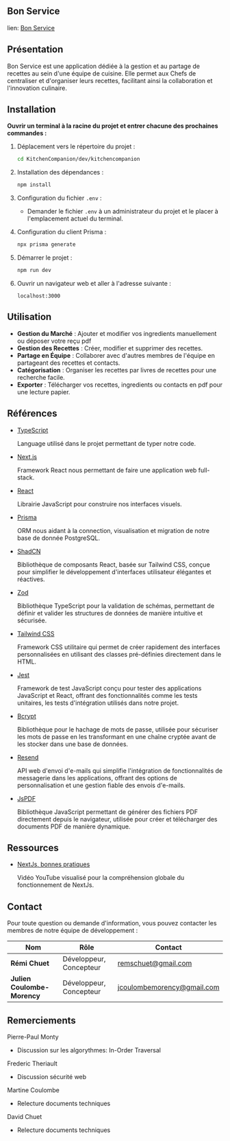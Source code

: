 ## Bon Service

lien: <a href="https://bonService.app" title="Hobbit lifestyles">Bon Service</a>

## Présentation

Bon Service est une application dédiée à la gestion et au partage de recettes au sein d'une équipe de cuisine. Elle permet aux Chefs de centraliser et d'organiser leurs recettes, facilitant ainsi la collaboration et l'innovation culinaire.

## Installation

**Ouvrir un terminal à la racine du projet et entrer chacune des prochaines commandes :**

1. Déplacement vers le répertoire du projet :

   ```sh
   cd KitchenCompanion/dev/kitchencompanion
   ```

2. Installation des dépendances :

   ```sh
   npm install
   ```

3. Configuration du fichier `.env` :

   - Demander le fichier `.env` à un administrateur du projet et le placer à l'emplacement actuel du terminal.

4. Configuration du client Prisma :

   ```sh
   npx prisma generate
   ```

5. Démarrer le projet :

   ```sh
   npm run dev
   ```

6. Ouvrir un navigateur web et aller à l'adresse suivante :
   ```
   localhost:3000
   ```

## Utilisation

- **Gestion du Marché** : Ajouter et modifier vos ingredients manuellement ou déposer votre reçu pdf
- **Gestion des Recettes** : Créer, modifier et supprimer des recettes.
- **Partage en Équipe** : Collaborer avec d'autres membres de l'équipe en partageant des recettes et contacts.
- **Catégorisation** : Organiser les recettes par livres de recettes pour une recherche facile.
- **Exporter** : Télécharger vos recettes, ingredients ou contacts en pdf pour une lecture papier.

## Références

- [TypeScript](https://www.typescriptlang.org/docs/)

  Language utilisé dans le projet permettant de typer notre code.

- [Next.js](https://nextjs.org/docs)

  Framework React nous permettant de faire une application web full-stack.

- [React](https://reactjs.org/docs/getting-started.html)

  Librairie JavaScript pour construire nos interfaces visuels.

- [Prisma](https://www.prisma.io/docs/)

  ORM nous aidant à la connection, visualisation et migration de notre base de donnée PostgreSQL.

- [ShadCN](https://ui.shadcn.com/)

  Bibliothèque de composants React, basée sur Tailwind CSS, conçue pour simplifier le développement d'interfaces utilisateur élégantes et réactives.

- [Zod](https://zod.dev/)

  Bibliothèque TypeScript pour la validation de schémas, permettant de définir et valider les structures de données de manière intuitive et sécurisée.

- [Tailwind CSS](https://tailwindcss.com/docs)

  Framework CSS utilitaire qui permet de créer rapidement des interfaces personnalisées en utilisant des classes pré-définies directement dans le HTML.

- [Jest](https://jestjs.io/docs/getting-started)

  Framework de test JavaScript conçu pour tester des applications JavaScript et React, offrant des fonctionnalités comme les tests unitaires, les tests d'intégration utilisés dans notre projet.

- [Bcrypt](https://www.npmjs.com/package/bcrypt)

  Bibliothèque pour le hachage de mots de passe, utilisée pour sécuriser les mots de passe en les transformant en une chaîne cryptée avant de les stocker dans une base de données.

- [Resend](https://resend.com/docs)

  API web d'envoi d'e-mails qui simplifie l'intégration de fonctionnalités de messagerie dans les applications, offrant des options de personnalisation et une gestion fiable des envois d'e-mails.

- [JsPDF](https://www.npmjs.com/package/jspdf)

  Bibliothèque JavaScript permettant de générer des fichiers PDF directement depuis le navigateur, utilisée pour créer et télécharger des documents PDF de manière dynamique.

## Ressources

- [NextJs, bonnes pratiques](https://www.youtube.com/watch?v=1MTyCvS05V4&t=16706s)

  Vidéo YouTube visualisé pour la compréhension globale du fonctionnement de NextJs.

## Contact

Pour toute question ou demande d'information, vous pouvez contacter les membres de notre équipe de développement :

| Nom                         | Rôle                    | Contact                                                         |
| --------------------------- | ----------------------- | --------------------------------------------------------------- |
| **Rémi Chuet**              | Développeur, Concepteur | [remschuet@gmail.com](mailto:remschuet@gmail.com)               |
| **Julien Coulombe-Morency** | Développeur, Concepteur | [jcoulombemorency@gmail.com](mailto:jcoulombemorency@gmail.com) |

## Remerciements

Pierre-Paul Monty

- Discussion sur les algorythmes: In-Order Traversal

Frederic Theriault

- Discussion sécurité web

Martine Coulombe

- Relecture documents techniques

David Chuet

- Relecture documents techniques
